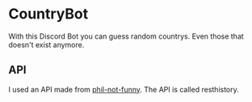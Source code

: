 # CountryBot

With this Discord Bot you can guess random countrys. Even those that doesn't exist anymore.

## API

I used an API made from [phil-not-funny](https://github.com/phil-not-funny). The API is called resthistory.